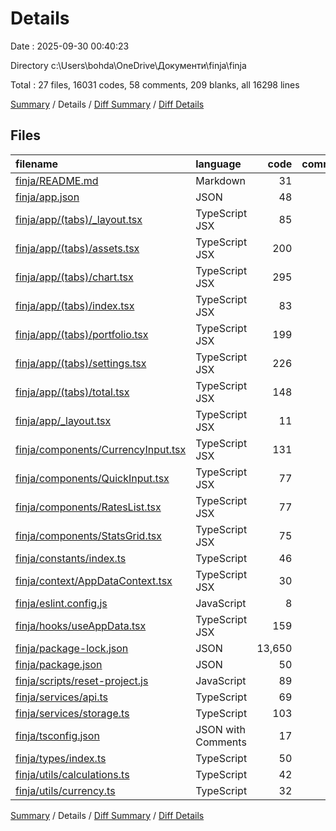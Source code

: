 # Details

Date : 2025-09-30 00:40:23

Directory c:\\Users\\bohda\\OneDrive\\Документи\\finja\\finja

Total : 27 files,  16031 codes, 58 comments, 209 blanks, all 16298 lines

[Summary](results.md) / Details / [Diff Summary](diff.md) / [Diff Details](diff-details.md)

## Files
| filename | language | code | comment | blank | total |
| :--- | :--- | ---: | ---: | ---: | ---: |
| [finja/README.md](/finja/README.md) | Markdown | 31 | 0 | 20 | 51 |
| [finja/app.json](/finja/app.json) | JSON | 48 | 0 | 1 | 49 |
| [finja/app/(tabs)/\_layout.tsx](/finja/app/(tabs)/_layout.tsx) | TypeScript JSX | 85 | 1 | 1 | 87 |
| [finja/app/(tabs)/assets.tsx](/finja/app/(tabs)/assets.tsx) | TypeScript JSX | 200 | 1 | 11 | 212 |
| [finja/app/(tabs)/chart.tsx](/finja/app/(tabs)/chart.tsx) | TypeScript JSX | 295 | 2 | 16 | 313 |
| [finja/app/(tabs)/index.tsx](/finja/app/(tabs)/index.tsx) | TypeScript JSX | 83 | 1 | 5 | 89 |
| [finja/app/(tabs)/portfolio.tsx](/finja/app/(tabs)/portfolio.tsx) | TypeScript JSX | 199 | 1 | 14 | 214 |
| [finja/app/(tabs)/settings.tsx](/finja/app/(tabs)/settings.tsx) | TypeScript JSX | 226 | 2 | 10 | 238 |
| [finja/app/(tabs)/total.tsx](/finja/app/(tabs)/total.tsx) | TypeScript JSX | 148 | 1 | 8 | 157 |
| [finja/app/\_layout.tsx](/finja/app/_layout.tsx) | TypeScript JSX | 11 | 1 | 1 | 13 |
| [finja/components/CurrencyInput.tsx](/finja/components/CurrencyInput.tsx) | TypeScript JSX | 131 | 1 | 10 | 142 |
| [finja/components/QuickInput.tsx](/finja/components/QuickInput.tsx) | TypeScript JSX | 77 | 1 | 7 | 85 |
| [finja/components/RatesList.tsx](/finja/components/RatesList.tsx) | TypeScript JSX | 77 | 1 | 3 | 81 |
| [finja/components/StatsGrid.tsx](/finja/components/StatsGrid.tsx) | TypeScript JSX | 75 | 1 | 3 | 79 |
| [finja/constants/index.ts](/finja/constants/index.ts) | TypeScript | 46 | 1 | 8 | 55 |
| [finja/context/AppDataContext.tsx](/finja/context/AppDataContext.tsx) | TypeScript JSX | 30 | 1 | 5 | 36 |
| [finja/eslint.config.js](/finja/eslint.config.js) | JavaScript | 8 | 1 | 2 | 11 |
| [finja/hooks/useAppData.tsx](/finja/hooks/useAppData.tsx) | TypeScript JSX | 159 | 13 | 23 | 195 |
| [finja/package-lock.json](/finja/package-lock.json) | JSON | 13,650 | 0 | 1 | 13,651 |
| [finja/package.json](/finja/package.json) | JSON | 50 | 0 | 1 | 51 |
| [finja/scripts/reset-project.js](/finja/scripts/reset-project.js) | JavaScript | 89 | 10 | 14 | 113 |
| [finja/services/api.ts](/finja/services/api.ts) | TypeScript | 69 | 6 | 12 | 87 |
| [finja/services/storage.ts](/finja/services/storage.ts) | TypeScript | 103 | 6 | 11 | 120 |
| [finja/tsconfig.json](/finja/tsconfig.json) | JSON with Comments | 17 | 0 | 1 | 18 |
| [finja/types/index.ts](/finja/types/index.ts) | TypeScript | 50 | 1 | 8 | 59 |
| [finja/utils/calculations.ts](/finja/utils/calculations.ts) | TypeScript | 42 | 4 | 8 | 54 |
| [finja/utils/currency.ts](/finja/utils/currency.ts) | TypeScript | 32 | 1 | 5 | 38 |

[Summary](results.md) / Details / [Diff Summary](diff.md) / [Diff Details](diff-details.md)